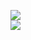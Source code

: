 [![](https://img.shields.io/badge/Made%20With-Github%20Spray-lightgrey.svg?style=for-the-badge&logo=github)](https://github.com/Annihil/github-spray#31032)  
[![](https://i.imgur.com/2DrTn0Z.gif)](https://github.com/Annihil/github-spray)